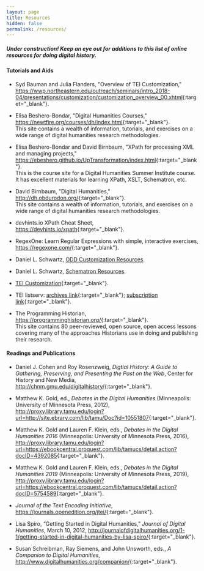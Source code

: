 ```yaml
---
layout: page
title: Resources
hidden: false
permalink: /resources/
---
```


##### Under construction! Keep an eye out for additions to this list of online resources for doing digital history.


#### Tutorials and Aids
* Syd Bauman and Julia Flanders, "Overview of TEI 
Customization," <https://wwp.northeastern.edu/outreach/seminars/intro_2018-04/presentations/customization/customization_overview_00.xhtml>{:target="_blank"}. 

* Elisa Beshero-Bondar, "Digital Humanities Courses," <https://newtfire.org/courses/dh/index.html>{:target="_blank"}.  
This site contains a wealth of information, tutorials, and exercises on a wide range of digital 
humanities research methodologies.

* Elisa Beshero-Bondar and David Birnbaum, "XPath for processing XML and managing 
projects,"  <https://ebeshero.github.io/UpTransformation/index.html>{:target="_blank"}.  
This is the course site for a Digital Humanities Summer Institute course. It has 
excellent materials for learning XPath, XSLT, Schematron, etc.

* David Birnbaum, "Digital Humanities," <http://dh.obdurodon.org/>{:target="_blank"}.  
This site contains a wealth of information, tutorials, and exercises on a wide range of digital 
humanities research methodologies.

* devhints.io XPath Cheat Sheet, <https://devhints.io/xpath>{:target="_blank"}.

* RegexOne: Learn Regular Expressions with simple, interactive 
exercises, <https://regexone.com/>{:target="_blank"}.

* Daniel L. Schwartz, [ODD Customization Resources](../ODDresources).

* Daniel L. Schwartz, [Schematron Resources](../schematron).

* [TEI Customization](https://tei-c.org/guidelines/customization/){:target="_blank"}.

* TEI listserv: [archives link](https://listserv.brown.edu/archives/tei-l.html){:target="_blank"}; 
[subscription link](https://listserv.brown.edu/?SUBED1=TEI-L&A=1){:target="_blank"}.

* The Programming Historian, <https://programminghistorian.org/>{:target="_blank"}.  
This site contains 80 peer-reviewed, open source, open access lessons covering many of the approaches 
Historians use in doing and publishing their research.


#### Readings and Publications
* Daniel J. Cohen and Roy Rosenzweig, _Digtial History: A Guide to Gathering, Preserving, 
and Presenting the Past on the Web_, Center for History and New Media, <http://chnm.gmu.edu/digitalhistory/>{:target="_blank"}.

* Matthew K. Gold, ed., _Debates in the Digital Humanities_ (Minneapolis: University of Minnesota Press, 
2012), <http://proxy.library.tamu.edu/login?url=http://site.ebrary.com/lib/tamu/Doc?id=10551807>{:target="_blank"}.

* Matthew K. Gold and Lauren F. Klein, eds., _Debates in the Digital Humanities 2016_ (Minneapolis: University of Minnesota Press, 
2016), <http://proxy.library.tamu.edu/login?url=https://ebookcentral.proquest.com/lib/tamucs/detail.action?docID=4392085>{:target="_blank"}.

* Matthew K. Gold and Lauren F. Klein, eds., _Debates in the Digital Humanities 2019_ (Minneapolis: University of Minnesota Press, 
2019), <http://proxy.library.tamu.edu/login?url=https://ebookcentral.proquest.com/lib/tamucs/detail.action?docID=5754589>{:target="_blank"}.

* _Journal of the Text Encoding Initiative_, <https://journals.openedition.org/jtei/>{:target="_blank"}.

* Lisa Spiro, “Getting Started in Digital Humanities,” _Journal of Digital Humanities_,
 March 10, 2012, <http://journalofdigitalhumanities.org/1-1/getting-started-in-digital-humanities-by-lisa-spiro/>{:target="_blank"}.

* Susan Schreibman, Ray Siemens, and John Unsworth, eds., _A Companion to Digital 
Humanities_, <http://www.digitalhumanities.org/companion/>{:target="_blank"}.


